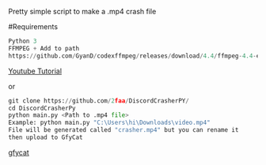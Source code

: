 Pretty simple script to make a .mp4 crash file

#Requirements
```py
Python 3
FFMPEG + Add to path
https://github.com/GyanD/codexffmpeg/releases/download/4.4/ffmpeg-4.4-essentials_build.zip
```

[Youtube Tutorial](https://www.youtube.com/watch?v=sNT78LgBFlk)

or

```py
git clone https://github.com/2faa/DiscordCrasherPY/
cd DiscordCrasherPy
python main.py <Path to .mp4 file>
Example: python main.py "C:\Users\hi\Downloads\video.mp4"
File will be generated called "crasher.mp4" but you can rename it
then upload to GfyCat
```
[gfycat](https://gfycat.com/create)

